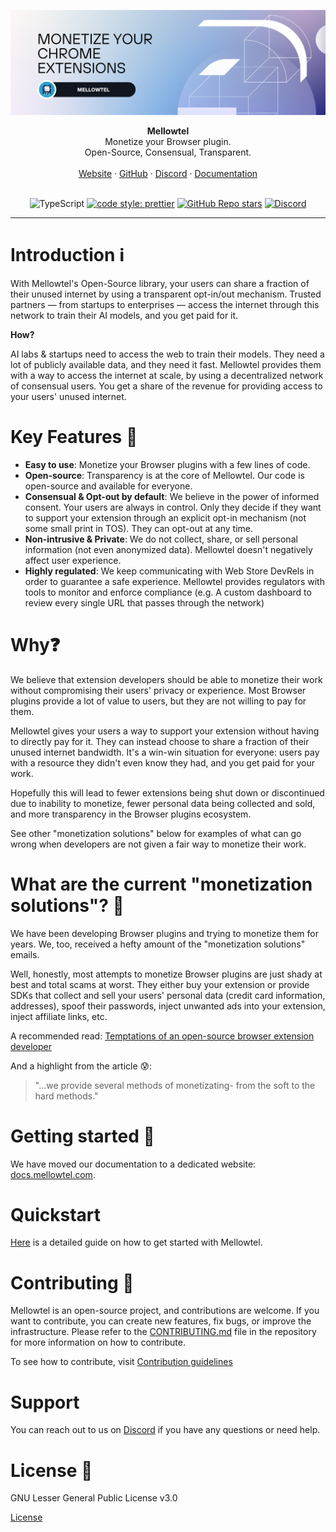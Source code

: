 ![Mellowtel cover](docs/images/header.png)

<div align="center"><strong>Mellowtel</strong></div>
<div align="center">Monetize your Browser plugin.<br />Open-Source, Consensual, Transparent.</div>
<br />
<div align="center">
<a href="https://www.mellowtel.com/">Website</a>
<span> · </span>
<a href="https://github.com/mellowtel-inc/mellowtel-js">GitHub</a>
<span> · </span>
<a href="https://discord.gg/GC8vwpDWC9">Discord</a>
<span> · </span>
<a href="https://docs.mellowtel.com/get-started/quickstart">Documentation</a>
</div>

<br/>

<div class="title-block" style="text-align: center;" align="center">

![TypeScript](https://img.shields.io/badge/typescript-%23007ACC.svg?logo=typescript&logoColor=white)
[![code style: prettier](https://img.shields.io/badge/code_style-prettier-ff69b4.svg?style=flat-square)](https://github.com/prettier/prettier)
[![GitHub Repo stars](https://img.shields.io/github/stars/mellowtel-inc/mellowtel-js)](https://github.com/mellowtel-inc/mellowtel-js)
[![Discord](https://img.shields.io/discord/1221455179619106887?label=&logo=discord&logoColor=ffffff&color=7389D8&labelColor=6A7EC2)](https://discord.com/invite/GC8vwpDWC9)

</div>

---

# Introduction ℹ️

With Mellowtel's Open-Source library, your users can share a fraction of their unused internet by using a transparent opt-in/out mechanism. Trusted partners — from startups to enterprises — access the internet through this network to train their AI models, and you get paid for it.

**How?**

AI labs & startups need to access the web to train their models. They need a lot of publicly available data, and they need it fast. Mellowtel provides them with a way to access the internet at scale, by using a decentralized network of consensual users. You get a share of the revenue for providing access to your users' unused internet.

# Key Features 🎯

- **Easy to use**: Monetize your Browser plugins with a few lines of code.
- **Open-source**: Transparency is at the core of Mellowtel. Our code is open-source and available for everyone.
- **Consensual & Opt-out by default**: We believe in the power of informed consent. Your users are always in control. Only they decide if they want to support your extension through an explicit opt-in mechanism (not some small print in TOS). They can opt-out at any time.
- **Non-intrusive & Private**: We do not collect, share, or sell personal information (not even anonymized data). Mellowtel doesn't negatively affect user experience.
- **Highly regulated**: We keep communicating with Web Store DevRels in order to guarantee a safe experience. Mellowtel provides regulators with tools to monitor and enforce compliance (e.g. A custom dashboard to review every single URL that passes through the network)

# Why❓

We believe that extension developers should be able to monetize their work without compromising their users' privacy or experience. Most Browser plugins provide a lot of value to users, but they are not willing to pay for them.

Mellowtel gives your users a way to support your extension without having to directly pay for it. They can instead choose to share a fraction of their unused internet bandwidth. It's a win-win situation for everyone: users pay with a resource they didn't even know they had, and you get paid for your work.

Hopefully this will lead to fewer extensions being shut down or discontinued due to inability to monetize, fewer personal data being collected and sold, and more transparency in the Browser plugins ecosystem.

See other "monetization solutions" below for examples of what can go wrong when developers are not given a fair way to monetize their work.

# What are the current "monetization solutions"? 🧐

We have been developing Browser plugins and trying to monetize them for years. We, too, received a hefty amount of the "monetization solutions" emails.

Well, honestly, most attempts to monetize Browser plugins are just shady at best and total scams at worst. They either buy your extension or provide SDKs that collect and sell your users' personal data (credit card information, addresses), spoof their passwords, inject unwanted ads into your extension, inject affiliate links, etc.

A recommended read: [Temptations of an open-source browser extension developer](https://github.com/extesy/hoverzoom/discussions/670)

And a highlight from the article 😰:

> "...we provide several methods of monetizating- from the soft to the hard methods."

# Getting started 🚀

We have moved our documentation to a dedicated website: [docs.mellowtel.com](https://docs.mellowtel.com).

# Quickstart

[Here](https://docs.mellowtel.com/get-started/quickstart) is a detailed guide on how to get started with Mellowtel.

# Contributing 🫶

Mellowtel is an open-source project, and contributions are welcome. If you want to contribute, you can create new features, fix bugs, or improve the infrastructure. Please refer to the [CONTRIBUTING.md](https://github.com/mellowtel-inc/mellowtel-js/blob/main/CONTRIBUTING.md) file in the repository for more information on how to contribute.

To see how to contribute, visit [Contribution guidelines](https://github.com/mellowtel-inc/mellowtel-js/blob/main/CONTRIBUTING.md)

# Support

You can reach out to us on [Discord](https://discord.gg/GC8vwpDWC9) if you have any questions or need help.

# License 📜

GNU Lesser General Public License v3.0

[License](https://github.com/mellowtel-inc/mellowtel-js/blob/main/LICENSE.MD)
